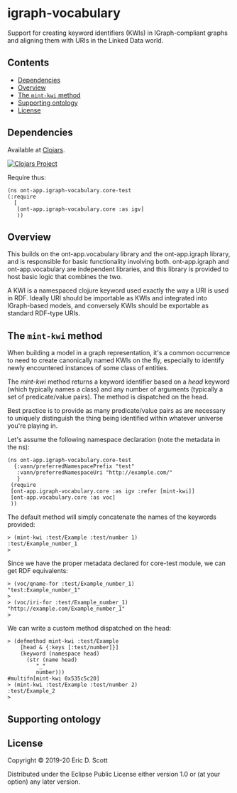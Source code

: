 # igraph-vocabulary

Support for creating keyword identifiers (KWIs) in IGraph-compliant graphs and aligning them with URIs in the Linked Data world. 

## Contents
- [Dependencies](#h2-dependencies)
- [Overview](#h2-overview)
- [The `mint-kwi` method](#h2-the-mint-kwi-method)
- [Supporting ontology](#h2-supporting-ontology)
- [License](#h2-license)

<a name="h2-dependencies"></a>
## Dependencies

Available at [Clojars](https://clojars.org/ont-app/igraph-vocabulary).

[![Clojars Project](https://img.shields.io/clojars/v/ont-app/igraph-vocabulary.svg)](https://clojars.org/ont-app/igraph-vocabulary)

Require thus:

```
(ns ont-app.igraph-vocabulary.core-test
(:require 
  [
   [ont-app.igraph-vocabulary.core :as igv]
   ))
```

<a name="h2-overview"></a>
## Overview

This builds on the ont-app.vocabulary library and the ont-app.igraph
library, and is responsible for basic functionality involving
both. ont-app.igraph and ont-app.vocabulary are independent libraries,
and this library is provided to host basic logic that combines the
two.


A KWI is a namespaced clojure keyword used exactly the way a URI is
used in RDF. Ideally URI should be importable as KWIs and integrated
into IGraph-based models, and conversely KWIs should be exportable as
standard RDF-type URIs.

<a name="h2-the-mint-kwi-method"></a>

## The `mint-kwi` method

When building a model in a graph representation, it's a common
occurrence to need to create canonically named KWIs on the fly,
especially to identify newly encountered instances of some class of
entities.

The _mint-kwi_ method returns a keyword identifier based on a _head_
keyword (which typically names a class) and any number of arguments
(typically a set of predicate/value pairs). The method is dispatched
on the head.

Best practice is to provide as many predicate/value pairs as are
necessary to uniquely distinguish the thing being identified within
whatever universe you're playing in.

Let's assume the following namespace declaration (note the metadata in
the ns):

```
(ns ont-app.igraph-vocabulary.core-test
  {:vann/preferredNamespacePrefix "test"
   :vann/preferredNamespaceUri "http://example.com/"
   }
 (require
 [ont-app.igraph-vocabulary.core :as igv :refer [mint-kwi]]
 [ont-app.vocabulary.core :as voc]
 ))

```

The default method will simply concatenate the names of the keywords provided:

```
> (mint-kwi :test/Example :test/number 1)
:test/Example_number_1
>
``` 

Since we have the proper metadata declared for core-test module,
we can get RDF equivalents:

```
> (voc/qname-for :test/Example_number_1)
"test:Example_number_1"
>
> (voc/iri-for :test/Example_number_1)
"http://example.com/Example_number_1"
> 
```

We can write a custom method dispatched on the head:

```
> (defmethod mint-kwi :test/Example
    [head & {:keys [:test/number]}]
    (keyword (namespace head)
      (str (name head)
         "_"
         number)))
#multifn[mint-kwi 0x535c5c20]
> (mint-kwi :test/Example :test/number 2)
:test/Example_2
> 
```


<a name="h2-supporting-ontology"></a>
## Supporting ontology
<a name="h2-license"></a>
## License

Copyright © 2019-20 Eric D. Scott

Distributed under the Eclipse Public License either version 1.0 or (at your option) any later version.
